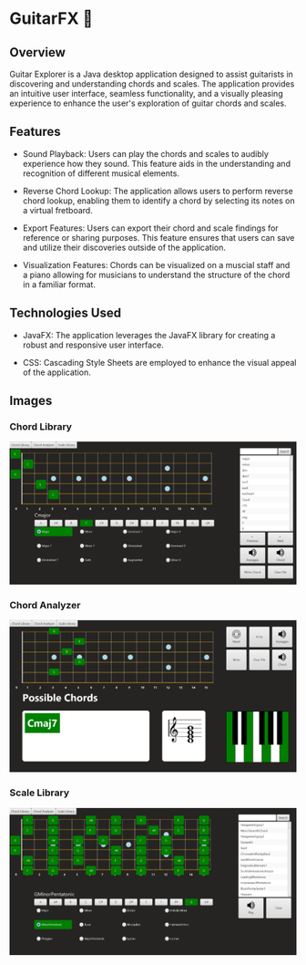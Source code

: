 # GuitarFX 🎸
## Overview
Guitar Explorer is a Java desktop application designed to assist guitarists in discovering and understanding chords and scales. The application provides an intuitive user interface, seamless functionality, and a visually pleasing experience to enhance the user's exploration of guitar chords and scales.

## Features
- Sound Playback: Users can play the chords and scales to audibly experience how they sound. This feature aids in the understanding and recognition of different musical elements.

- Reverse Chord Lookup: The application allows users to perform reverse chord lookup, enabling them to identify a chord by selecting its notes on a virtual fretboard.

- Export Features: Users can export their chord and scale findings for reference or sharing purposes. This feature ensures that users can save and utilize their discoveries outside of the application.

- Visualization Features: Chords can be visualized on a muscial staff and a piano allowing for musicians to understand the structure of the chord in a familiar format.

## Technologies Used
- JavaFX: The application leverages the JavaFX library for creating a robust and responsive user interface.

- CSS: Cascading Style Sheets are employed to enhance the visual appeal of the application.

## Images

### Chord Library
![Image](./images/image2.png)
### Chord Analyzer
![Image](./images/image3.png)
### Scale Library
![Image](./images/image1.png)

